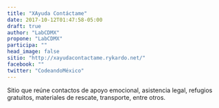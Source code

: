```yaml
---
title: "XAyuda Contáctame"
date: 2017-10-12T01:47:58-05:00
draft: true
author: "LabCDMX"
propone: "LabCDMX"
participa: ""
head_image: false
sitio: "http://xayudacontactame.rykardo.net/"
facebook: ""
twitter: "CodeandoMéxico"
---
```

Sitio que reúne contactos de apoyo emocional, asistencia legal, refugios gratuitos, materiales de rescate, transporte, entre otros.  
